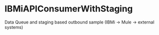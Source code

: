 # IBMiAPIConsumerWithStaging
Data Queue and staging based outbound sample (IBMi -> Mule -> external systems)
